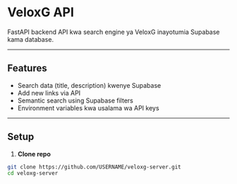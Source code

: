 # VeloxG API

FastAPI backend API kwa search engine ya VeloxG inayotumia Supabase kama database.

---

## Features

- Search data (title, description) kwenye Supabase
- Add new links via API
- Semantic search using Supabase filters
- Environment variables kwa usalama wa API keys

---

## Setup

1. **Clone repo**

```bash
git clone https://github.com/USERNAME/veloxg-server.git
cd veloxg-server
